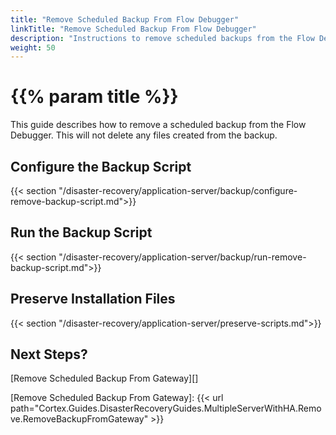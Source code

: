 ```yaml
---
title: "Remove Scheduled Backup From Flow Debugger"
linkTitle: "Remove Scheduled Backup From Flow Debugger"
description: "Instructions to remove scheduled backups from the Flow Debugger."
weight: 50
---
```


# {{% param title %}}

This guide describes how to remove a scheduled backup from the Flow Debugger. This will not delete any files created from the backup.

## Configure the Backup Script

{{< section "/disaster-recovery/application-server/backup/configure-remove-backup-script.md">}}

## Run the Backup Script

{{< section "/disaster-recovery/application-server/backup/run-remove-backup-script.md">}}

## Preserve Installation Files

{{< section "/disaster-recovery/application-server/preserve-scripts.md">}}

## Next Steps?

[Remove Scheduled Backup From Gateway][]

[Remove Scheduled Backup From Gateway]: {{< url path="Cortex.Guides.DisasterRecoveryGuides.MultipleServerWithHA.Remove.RemoveBackupFromGateway" >}}